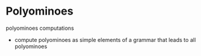 # Polyominoes
polyominoes computations
  - compute polyominoes as simple elements of a grammar that leads to all polyominoes
